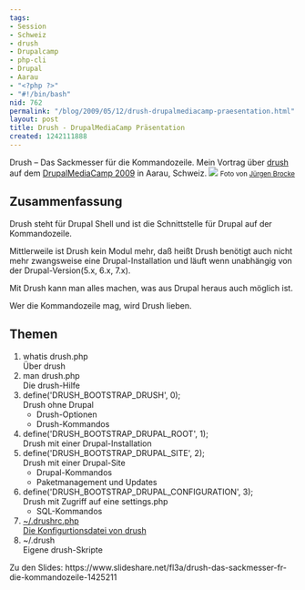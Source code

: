 ```yaml
---
tags:
- Session
- Schweiz
- drush
- Drupalcamp
- php-cli
- Drupal
- Aarau
- "<?php ?>"
- "#!/bin/bash"
nid: 762
permalink: "/blog/2009/05/12/drush-drupalmediacamp-praesentation.html"
layout: post
title: Drush - DrupalMediaCamp Präsentation
created: 1242111888
---
```

<p>Drush – Das Sackmesser für die Kommandozeile. Mein Vortrag über <a href="http://drupal.org/project/drush">drush</a> auf dem <a href="http://drupalmediacamp.ch">DrupalMediaCamp 2009</a> in Aarau, Schweiz. <img src="/sites/netzaffe.de/files/images/drupal-drush-drupalmediacamp-2009.sitepreview.jpg"> <small>Foto von <a href="http://brocke.de">Jürgen Brocke</a></small> <!--break--></p>
<h2>Zusammenfassung</h2>
<p>Drush steht für Drupal Shell und ist die Schnittstelle für Drupal auf der Kommandozeile.</p>
<p>Mittlerweile ist Drush kein Modul mehr, daß heißt Drush benötigt auch nicht mehr zwangsweise eine Drupal-Installation und läuft wenn unabhängig von der Drupal-Version(5.x, 6.x, 7.x).</p>
<p>Mit Drush kann man alles machen, was aus Drupal heraus auch möglich ist.</p>
<p>Wer die Kommandozeile mag, wird Drush lieben.</p>
<h2>Themen</h2>
<ol>
	<li>whatis drush.php<br>
		Über drush</li>
	<li>man drush.php<br>
		Die drush-Hilfe</li>
	<li>define('DRUSH_BOOTSTRAP_DRUSH', 0);<br>
		Drush ohne Drupal
		<ul>
			<li>Drush-Optionen</li>
			<li>Drush-Kommandos</li>
		</ul>
	</li>
	<li>define('DRUSH_BOOTSTRAP_DRUPAL_ROOT', 1);<br>
		Drush mit einer Drupal-Installation</li>
	<li>define('DRUSH_BOOTSTRAP_DRUPAL_SITE', 2);<br>
		Drush mit einer Drupal-Site
		<ul>
			<li>Drupal-Kommandos</li>
			<li>Paketmanagement und Updates</li>
		</ul>
	</li>
	<li>define('DRUSH_BOOTSTRAP_DRUPAL_CONFIGURATION', 3);<br>
		Drush mit Zugriff auf eine settings.php
		<ul>
			<li>SQL-Kommandos</li>
		</ul>
	</li>
	<li><a href="/drush-die-drupal-shell/drushrc-php.html">~/.drushrc.php<br>
		Die Konfigurtionsdatei von drush</a></li>
	<li>~/.drush<br>
		Eigene drush-Skripte</li>
</ol>
<p>Zu den Slides: https://www.slideshare.net/fl3a/drush-das-sackmesser-fr-die-kommandozeile-1425211</p>
